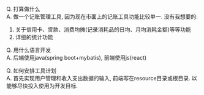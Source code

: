 Q. 打算做什么  
A. 做一个记账管理工具, 因为现在市面上的记账工具功能比较单一. 
   没有我想要的:
   1. 关于信用卡、贷款、消费均摊(记录消耗品的日均、月均消耗金额)等等功能
   2. 详细的统计功能

Q. 用什么语言开发  
A. 后端使用java(spring boot+mybatis), 前端使用js(react)

Q. 如何安排工具计划  
A. 首先实现用户管理和收入支出数据的输入, 前端写在resource目录或根目录. 以能够尽快投入使用为开发目标.